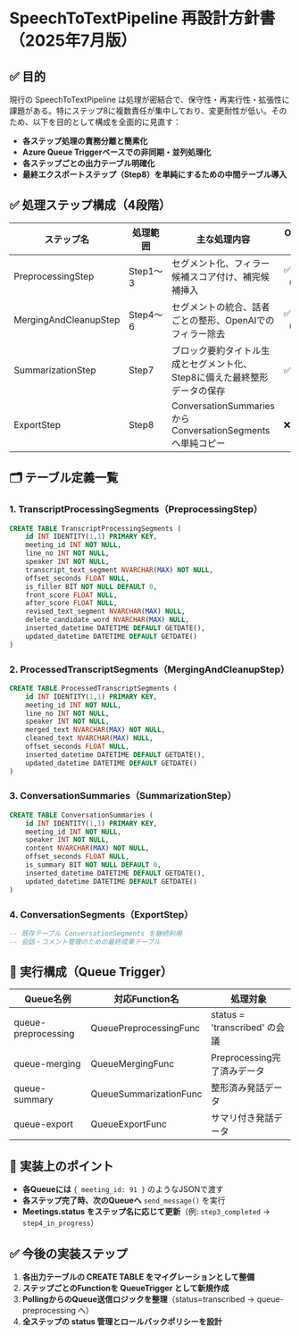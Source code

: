 # SpeechToTextPipeline 再設計方針書（2025年7月版）

## ✅ 目的

現行の SpeechToTextPipeline は処理が密結合で、保守性・再実行性・拡張性に課題がある。特にステップ8に複数責任が集中しており、変更耐性が低い。そのため、以下を目的として構成を全面的に見直す：

- **各ステップ処理の責務分離と簡素化**
- **Azure Queue Triggerベースでの非同期・並列処理化**
- **各ステップごとの出力テーブル明確化**
- **最終エクスポートステップ（Step8）を単純にするための中間テーブル導入**

## ✅ 処理ステップ構成（4段階）

| ステップ名 | 処理範囲 | 主な処理内容 | OpenAI使用 | 出力テーブル名 |
|------------|----------|--------------|------------|----------------|
| PreprocessingStep | Step1〜3 | セグメント化、フィラー候補スコア付け、補完候補挿入 | ✅（Step2） | TranscriptProcessingSegments |
| MergingAndCleanupStep | Step4〜6 | セグメントの統合、話者ごとの整形、OpenAIでのフィラー除去 | ✅（Step6） | ProcessedTranscriptSegments |
| SummarizationStep | Step7 | ブロック要約タイトル生成とセグメント化、Step8に備えた最終整形データの保存 | ✅ | ConversationSummaries |
| ExportStep | Step8 | ConversationSummaries から ConversationSegments へ単純コピー | ❌ | ConversationSegments（既存） |

## 🗂 テーブル定義一覧

### 1. TranscriptProcessingSegments（PreprocessingStep）

```sql
CREATE TABLE TranscriptProcessingSegments (
    id INT IDENTITY(1,1) PRIMARY KEY,
    meeting_id INT NOT NULL,
    line_no INT NOT NULL,
    speaker INT NOT NULL,
    transcript_text_segment NVARCHAR(MAX) NOT NULL,
    offset_seconds FLOAT NULL,
    is_filler BIT NOT NULL DEFAULT 0,
    front_score FLOAT NULL,
    after_score FLOAT NULL,
    revised_text_segment NVARCHAR(MAX) NULL,
    delete_candidate_word NVARCHAR(MAX) NULL,
    inserted_datetime DATETIME DEFAULT GETDATE(),
    updated_datetime DATETIME DEFAULT GETDATE()
)
```

### 2. ProcessedTranscriptSegments（MergingAndCleanupStep）

```sql
CREATE TABLE ProcessedTranscriptSegments (
    id INT IDENTITY(1,1) PRIMARY KEY,
    meeting_id INT NOT NULL,
    line_no INT NOT NULL,
    speaker INT NOT NULL,
    merged_text NVARCHAR(MAX) NOT NULL,
    cleaned_text NVARCHAR(MAX) NULL,
    offset_seconds FLOAT NULL,
    inserted_datetime DATETIME DEFAULT GETDATE(),
    updated_datetime DATETIME DEFAULT GETDATE()
)
```

### 3. ConversationSummaries（SummarizationStep）

```sql
CREATE TABLE ConversationSummaries (
    id INT IDENTITY(1,1) PRIMARY KEY,
    meeting_id INT NOT NULL,
    speaker INT NOT NULL,
    content NVARCHAR(MAX) NOT NULL,
    offset_seconds FLOAT NULL,
    is_summary BIT NOT NULL DEFAULT 0,
    inserted_datetime DATETIME DEFAULT GETDATE(),
    updated_datetime DATETIME DEFAULT GETDATE()
)
```

### 4. ConversationSegments（ExportStep）

```sql
-- 既存テーブル ConversationSegments を継続利用
-- 会話・コメント管理のための最終成果テーブル
```

## 🔁 実行構成（Queue Trigger）

| Queue名例 | 対応Function名 | 処理対象 |
|-----------|----------------|----------|
| queue-preprocessing | QueuePreprocessingFunc | status = 'transcribed' の会議 |
| queue-merging | QueueMergingFunc | Preprocessing完了済みデータ |
| queue-summary | QueueSummarizationFunc | 整形済み発話データ |
| queue-export | QueueExportFunc | サマリ付き発話データ |

## 📌 実装上のポイント

- **各Queueには** `{ meeting_id: 91 }` のようなJSONで渡す
- **各ステップ完了時、次のQueueへ** `send_message()` を実行
- **Meetings.status をステップ名に応じて更新**（例: `step3_completed` → `step4_in_progress`）

## ✅ 今後の実装ステップ

1. **各出力テーブルの CREATE TABLE をマイグレーションとして整備**
2. **ステップごとのFunctionを QueueTrigger として新規作成**
3. **PollingからのQueue送信ロジックを整理**（status=transcribed → queue-preprocessing へ）
4. **全ステップの status 管理とロールバックポリシーを設計**

